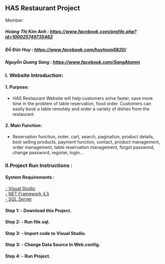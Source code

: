## HAS Restaurant Project

Member:
##### Hoàng Thị Kim Anh : https://www.facebook.com/profile.php?id=100025749735462
##### Đỗ Đức Huy : https://www.facebook.com/huylouis6820/
##### Nguyễn Quang Sang : https://www.facebook.com/SangAtomm

### I. Website Introduction:
#### 1. Purpose:
- HAS Restaurant Website will help customers solve faster, save more time in the problem of table reservation, food order. Customers can easily book a table remotely and order a variety of dishes from the restaurant.

#### 2. Main Function:
- Reservation function, order, cart, search, pagination, product details, best selling products, payment function, contact, product management, order management, table reservation management, forgot password, change password, register, login...

### II.Project Run Instructions :
#### System Requirements :
 [- Visual Studio ](http://https://visualstudio.microsoft.com/downloads/ "- Visual Studio ")
 <br/>
[- NET Framework 4.5](https://dotnet.microsoft.com/download/dotnet-framework/net452)
<br/>
[- SQL Server](https://www.microsoft.com/en-us/sql-server/sql-server-downloads)
#### Step 1: - Download this Project. 
#### Step 2: - Run file.sql.
#### Step 3: - Import code to Visual Studio.
#### Step 3: - Change Data Source In Web.config.
#### Step 4: - Run Project.
